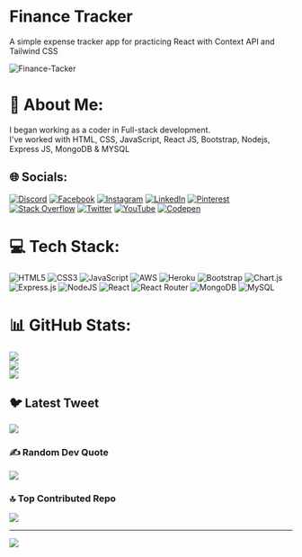 # Finance Tracker
A simple expense tracker app for practicing React with Context API and Tailwind CSS

![Finance-Tacker](https://user-images.githubusercontent.com/110757279/197371052-c17139fd-d66b-40cd-a0ac-518f0b2c5a3b.jpeg)

# 💫 About Me:
I began working as a coder in Full-stack development.<br>I've worked with HTML, CSS, JavaScript, React JS, Bootstrap, Nodejs, Express JS, MongoDB & MYSQL


## 🌐 Socials:
[![Discord](https://img.shields.io/badge/Discord-%237289DA.svg?logo=discord&logoColor=white)](https://discord.gg/https://discord.gg/pJcAnUAu) [![Facebook](https://img.shields.io/badge/Facebook-%231877F2.svg?logo=Facebook&logoColor=white)](https://www.facebook.com/cobracodeschool) [![Instagram](https://img.shields.io/badge/Instagram-%23E4405F.svg?logo=Instagram&logoColor=white)](https://instagram.com/cobracodeschool) [![LinkedIn](https://img.shields.io/badge/LinkedIn-%230077B5.svg?logo=linkedin&logoColor=white)](https://www.linkedin.com/in/cobracodeschool/) [![Pinterest](https://img.shields.io/badge/Pinterest-%23E60023.svg?logo=Pinterest&logoColor=white)](https://pinterest.com/cobracodeschool) [![Stack Overflow](https://img.shields.io/badge/-Stackoverflow-FE7A16?logo=stack-overflow&logoColor=white)](https://stackoverflow.com/users/21795554) [![Twitter](https://img.shields.io/badge/Twitter-%231DA1F2.svg?logo=Twitter&logoColor=white)](https://twitter.com/cobracodeschool) [![YouTube](https://img.shields.io/badge/YouTube-%23FF0000.svg?logo=YouTube&logoColor=white)](https://youtube.com/@cobracodeschools) [![Codepen](https://img.shields.io/badge/Codepen-000000?style=for-the-badge&logo=codepen&logoColor=white)](https://codepen.io/techimove) 

# 💻 Tech Stack:
![HTML5](https://img.shields.io/badge/html5-%23E34F26.svg?style=for-the-badge&logo=html5&logoColor=white) ![CSS3](https://img.shields.io/badge/css3-%231572B6.svg?style=for-the-badge&logo=css3&logoColor=white) ![JavaScript](https://img.shields.io/badge/javascript-%23323330.svg?style=for-the-badge&logo=javascript&logoColor=%23F7DF1E) ![AWS](https://img.shields.io/badge/AWS-%23FF9900.svg?style=for-the-badge&logo=amazon-aws&logoColor=white) ![Heroku](https://img.shields.io/badge/heroku-%23430098.svg?style=for-the-badge&logo=heroku&logoColor=white) ![Bootstrap](https://img.shields.io/badge/bootstrap-%23563D7C.svg?style=for-the-badge&logo=bootstrap&logoColor=white) ![Chart.js](https://img.shields.io/badge/chart.js-F5788D.svg?style=for-the-badge&logo=chart.js&logoColor=white) ![Express.js](https://img.shields.io/badge/express.js-%23404d59.svg?style=for-the-badge&logo=express&logoColor=%2361DAFB) ![NodeJS](https://img.shields.io/badge/node.js-6DA55F?style=for-the-badge&logo=node.js&logoColor=white) ![React](https://img.shields.io/badge/react-%2320232a.svg?style=for-the-badge&logo=react&logoColor=%2361DAFB) ![React Router](https://img.shields.io/badge/React_Router-CA4245?style=for-the-badge&logo=react-router&logoColor=white) ![MongoDB](https://img.shields.io/badge/MongoDB-%234ea94b.svg?style=for-the-badge&logo=mongodb&logoColor=white) ![MySQL](https://img.shields.io/badge/mysql-%2300f.svg?style=for-the-badge&logo=mysql&logoColor=white)
# 📊 GitHub Stats:
![](https://github-readme-stats.vercel.app/api?username=cobracodeschool&theme=dark&hide_border=false&include_all_commits=false&count_private=false)<br/>
![](https://github-readme-streak-stats.herokuapp.com/?user=cobracodeschool&theme=dark&hide_border=false)<br/>
![](https://github-readme-stats.vercel.app/api/top-langs/?username=cobracodeschool&theme=dark&hide_border=false&include_all_commits=false&count_private=false&layout=compact)

## 🐦 Latest Tweet
[![](https://gtce.itsvg.in/api?username=cobracodeschool)](https://github.com/VishwaGauravIn/github-twitter-card-embed)

### ✍️ Random Dev Quote
![](https://quotes-github-readme.vercel.app/api?type=horizontal&theme=radical)

### 🔝 Top Contributed Repo
![](https://github-contributor-stats.vercel.app/api?username=cobracodeschool&limit=5&theme=dark&combine_all_yearly_contributions=true)

---
[![](https://visitcount.itsvg.in/api?id=cobracodeschool&icon=0&color=0)](https://visitcount.itsvg.in)
